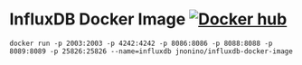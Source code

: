 # InfluxDB Docker Image [![Docker hub](https://img.shields.io/docker/pulls/jnonino/influxdb.svg)](https://hub.docker.com/r/jnonino/influxdb/)

    docker run -p 2003:2003 -p 4242:4242 -p 8086:8086 -p 8088:8088 -p 8089:8089 -p 25826:25826 --name=influxdb jnonino/influxdb-docker-image
